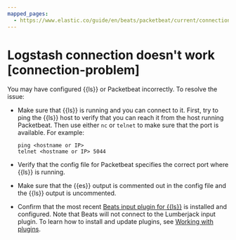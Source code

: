 ```yaml
---
mapped_pages:
  - https://www.elastic.co/guide/en/beats/packetbeat/current/connection-problem.html
---
```


# Logstash connection doesn't work [connection-problem]

You may have configured {{ls}} or Packetbeat incorrectly. To resolve the issue:

* Make sure that {{ls}} is running and you can connect to it. First, try to ping the {{ls}} host to verify that you can reach it from the host running Packetbeat. Then use either `nc` or `telnet` to make sure that the port is available. For example:

    ```shell
    ping <hostname or IP>
    telnet <hostname or IP> 5044
    ```

* Verify that the config file for Packetbeat specifies the correct port where {{ls}} is running.
* Make sure that the {{es}} output is commented out in the config file and the {{ls}} output is uncommented.
* Confirm that the most recent [Beats input plugin for {{ls}}](logstash-docs-md://lsr/plugins-inputs-beats.md) is installed and configured. Note that Beats will not connect to the Lumberjack input plugin. To learn how to install and update plugins, see [Working with plugins](logstash://reference/working-with-plugins.md).

